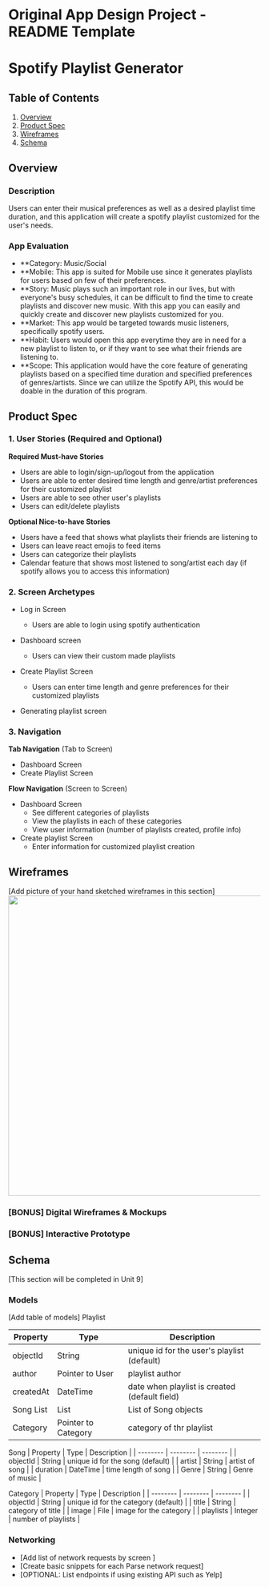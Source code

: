 Original App Design Project - README Template
===

# Spotify Playlist Generator


## Table of Contents
1. [Overview](#Overviccew)
1. [Product Spec](#Product-Spec)
1. [Wireframes](#Wireframes)
2. [Schema](#Schema)

## Overview
### Description
Users can enter their musical preferences as well as a desired playlist time duration, and this application will create a spotify playlist customized for the user's needs. 
### App Evaluation
- **Category: Music/Social
- **Mobile: This app is suited for Mobile use since it generates playlists for users based on few of their preferences.
- **Story: Music plays such an important role in our lives, but with everyone's busy schedules, it can be difficult to find the time to create playlists and discover new music. With this app you can easily and quickly create and discover new playlists customized for you. 
- **Market: This app would be targeted towards music listeners, specifically spotify users. 
- **Habit: Users would open this app everytime they are in need for a new playlist to listen to, or if they want to see what their friends are listening to. 
- **Scope: This application would have the core feature of generating playlists based on a specified time duration and specified preferences of genres/artists. Since we can utilize the Spotify API, this would be doable in the duration of this program. 

## Product Spec

### 1. User Stories (Required and Optional)

**Required Must-have Stories**

* Users are able to login/sign-up/logout from the application
* Users are able to enter desired time length and genre/artist preferences for their customized playlist
* Users are able to see other user's playlists
* Users can edit/delete playlists


**Optional Nice-to-have Stories**

* Users have a feed that shows what playlists their friends are listening to 
* Users can leave react emojis to feed items
* Users can categorize their playlists 
* Calendar feature that shows most listened to song/artist each day (if spotify allows you to access this information)


### 2. Screen Archetypes

* Log in Screen
    * Users are able to login using spotify authentication
* Dashboard screen
    * Users can view their custom made playlists

* Create Playlist Screen 
    * Users can enter time length and genre preferences for their customized playlists

* Generating playlist screen

### 3. Navigation

**Tab Navigation** (Tab to Screen)

* Dashboard Screen 
* Create Playlist Screen 

**Flow Navigation** (Screen to Screen)

* Dashboard Screen
   * See different categories of playlists
   * View the playlists in each of these categories
   * View user information (number of playlists created, profile info)
* Create playlist Screen
   * Enter information for customized playlist creation
   

## Wireframes
[Add picture of your hand sketched wireframes in this section]
<img src="YOUR_WIREFRAME_IMAGE_URL" width=600>



### [BONUS] Digital Wireframes & Mockups

### [BONUS] Interactive Prototype

## Schema 
[This section will be completed in Unit 9]


### Models
[Add table of models]
Playlist


| Property | Type | Description |
| -------- | -------- | -------- |
| objectId    | String     | unique id for the user's playlist (default)     |
| author   | Pointer to User    | playlist author     |
| createdAt   | DateTime    | date when playlist is created (default field)     |
| Song List  | List | List of Song objects      |
| Category  | Pointer to Category | category of thr playlist    |

Song
| Property | Type | Description |
| -------- | -------- | -------- |
| objectId    | String     | unique id for the song (default)     |
| artist   | String    | artist of song     |
| duration   | DateTime    | time length of song     |
| Genre | String | Genre of music      |

Category
| Property | Type | Description |
| -------- | -------- | -------- |
| objectId    | String     | unique id for the category (default)     |
| title  | String    | category of title     |
| image   | File   | image for the category     |
| playlists  | Integer   | number of playlists    |







### Networking
- [Add list of network requests by screen ]
- [Create basic snippets for each Parse network request]
- [OPTIONAL: List endpoints if using existing API such as Yelp]
